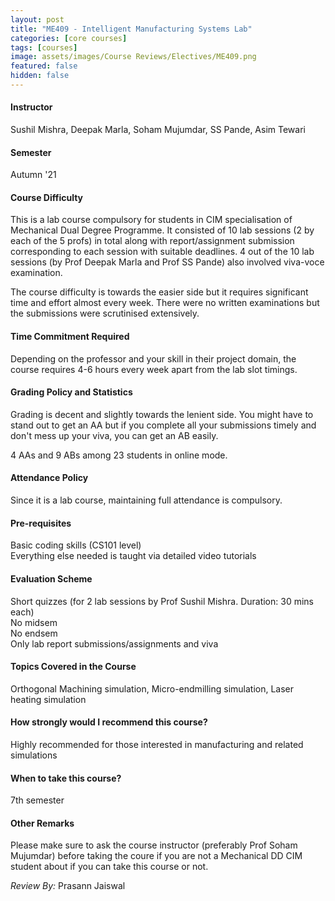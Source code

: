 ```yaml
---
layout: post
title: "ME409 - Intelligent Manufacturing Systems Lab"
categories: [core courses]
tags: [courses]
image: assets/images/Course Reviews/Electives/ME409.png
featured: false
hidden: false
---
```


#### Instructor
Sushil Mishra, Deepak Marla, Soham Mujumdar, SS Pande, Asim Tewari

#### Semester
Autumn '21

#### Course Difficulty
This is a lab course compulsory for students in CIM specialisation of Mechanical Dual Degree Programme. It consisted of 10 lab sessions (2 by each of the 5 profs) in total along with report/assignment submission corresponding to each session with suitable deadlines. 4 out of the 10 lab sessions (by Prof Deepak Marla and Prof SS Pande) also involved viva-voce examination.  
  
The course difficulty is towards the easier side but it requires significant time and effort almost every week. There were no written examinations but the submissions were scrutinised extensively.

#### Time Commitment Required
Depending on the professor and your skill in their project domain, the course requires 4-6 hours every week apart from the lab slot timings.

#### Grading Policy and Statistics
Grading is decent and slightly towards the lenient side. You might have to stand out to get an AA but if you complete all your submissions timely and don't mess up your viva, you can get an AB easily.  
  
4 AAs and 9 ABs among 23 students in online mode.

#### Attendance Policy
Since it is a lab course, maintaining full attendance is compulsory.

#### Pre-requisites
Basic coding skills (CS101 level)  
Everything else needed is taught via detailed video tutorials

#### Evaluation Scheme
Short quizzes (for 2 lab sessions by Prof Sushil Mishra. Duration: 30 mins each)  
No midsem  
No endsem  
Only lab report submissions/assignments and viva 

#### Topics Covered in the Course
Orthogonal Machining simulation, Micro-endmilling simulation, Laser heating simulation

#### How strongly would I recommend this course?
Highly recommended for those interested in manufacturing and related simulations

#### When to take this course?
7th semester

#### Other Remarks
Please make sure to ask the course instructor (preferably Prof Soham Mujumdar) before taking the coure if you are not a Mechanical DD CIM student about if you can take this course or not.

*Review By:* Prasann Jaiswal